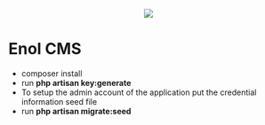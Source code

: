 <p align="center"><img src="https://laravel.com/assets/img/components/logo-laravel.svg"></p>

# Enol CMS

* composer install
* run **php artisan key:generate**
* To setup the admin account of the application  put the credential information seed file
* run **php artisan migrate:seed**






